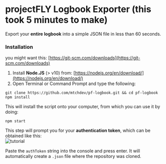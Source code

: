 # projectFLY Logbook Exporter (this took 5 minutes to make)

Export your **entire logbook** into a simple JSON file in less than 60 seconds.  

### Installation

you might want this: [https://git-scm.com/downloads](https://git-scm.com/downloads)
1. Install **Node.JS** (> v10) from: [https://nodejs.org/en/download/](https://nodejs.org/en/download/)  
2. Open Terminal or Command Prompt and type the following:

```
git clone https://github.com/mtchdev/pf-logbook.git && cd pf-logbook
npm install
```

This will install the script onto your computer, from which you can use it by doing:
```
npm start
```

This step will prompt you for your **authentication token**, which can be obtained like this:  
![tutorial](https://i.imgur.com/Ln0OpCK.png)

Paste the `authToken` string into the console and press enter. It will automatically create a `.json` file where the repository was cloned.
